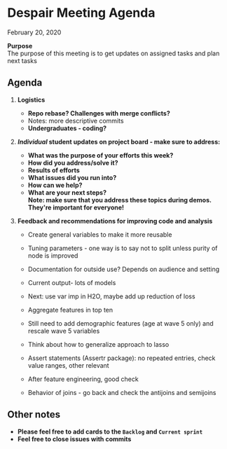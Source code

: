 # Despair Meeting Agenda

February 20, 2020

**Purpose**  
The purpose of this meeting is to get updates on assigned tasks and plan next tasks

## Agenda
1. **Logistics**
    - **Repo rebase?  Challenges with merge conflicts?**
    - Notes: more descriptive commits
    - **Undergraduates - coding?**
2. **_Individual_ student updates on project board - make sure to address:**  
    - **What was the purpose of your efforts this week?**    
    - **How did you address/solve it?**  
    - **Results of efforts**  
    - **What issues did you run into?**  
    - **How can we help?**  
    - **What are your next steps?**    
   **Note:  make sure that you address these topics during demos.  They're important for everyone!**

3. **Feedback and recommendations for improving code and analysis**
    - Create general variables to make it more reusable
    - Tuning parameters - one way is to say not to split unless purity of node is improved
    - Documentation for outside use? Depends on audience and setting
    - Current output- lots of models
    - Next: use var imp in H2O, maybe add up reduction of loss
    - Aggregate features in top ten
    - Still need to add demographic features (age at wave 5 only) and rescale wave 5 variables
    - Think about how to generalize approach to lasso
    
    - Assert statements (Assertr package): no repeated entries, check value ranges, other relevant
    - After feature engineering, good check
    
    - Behavior of joins - go back and check the antijoins and semijoins
    
## Other notes
- **Please feel free to add cards to the `Backlog` and `Current sprint`**
- **Feel free to close issues with commits**
